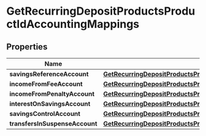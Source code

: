 

# GetRecurringDepositProductsProductIdAccountingMappings

## Properties

Name | Type | Description | Notes
------------ | ------------- | ------------- | -------------
**savingsReferenceAccount** | [**GetRecurringDepositProductsProductIdSavingsReferenceAccount**](GetRecurringDepositProductsProductIdSavingsReferenceAccount.md) |  |  [optional]
**incomeFromFeeAccount** | [**GetRecurringDepositProductsProductIdIncomeFromFeeAccount**](GetRecurringDepositProductsProductIdIncomeFromFeeAccount.md) |  |  [optional]
**incomeFromPenaltyAccount** | [**GetRecurringDepositProductsProductIdIncomeFromPenaltyAccount**](GetRecurringDepositProductsProductIdIncomeFromPenaltyAccount.md) |  |  [optional]
**interestOnSavingsAccount** | [**GetRecurringDepositProductsProductIdInterestOnSavingsAccount**](GetRecurringDepositProductsProductIdInterestOnSavingsAccount.md) |  |  [optional]
**savingsControlAccount** | [**GetRecurringDepositProductsProductIdSavingsControlAccount**](GetRecurringDepositProductsProductIdSavingsControlAccount.md) |  |  [optional]
**transfersInSuspenseAccount** | [**GetRecurringDepositProductsProductIdTransfersInSuspenseAccount**](GetRecurringDepositProductsProductIdTransfersInSuspenseAccount.md) |  |  [optional]



